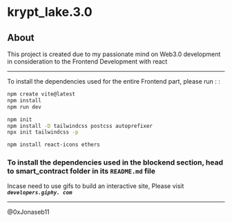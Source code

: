 # krypt_lake.3.0

## About

This project is created due to my passionate mind on Web3.0 development in consideration to the Frontend Development with react </i>

---

To install the dependencies used for the entire Frontend part, please run : : </b>

```sh
npm create vite@latest
npm install
npm run dev

npm init 
npm install -D tailwindcss postcss autoprefixer
npx init tailwindcss -p

npm install react-icons ethers

```

### To install the dependencies used in the blockend section, head to smart_contract folder in its `README.md` file

Incase need to use gifs to build an interactive site, Please visit <i><b>`developers.giphy. com` </b></i>

-----------------

@0xJonaseb11

